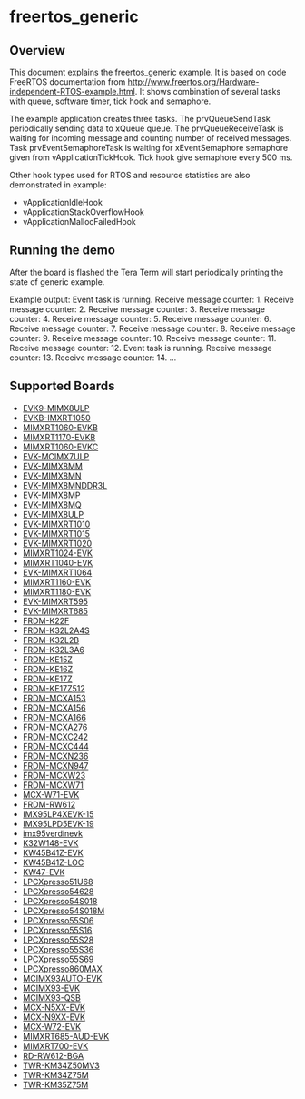 # freertos_generic

## Overview

This document explains the freertos_generic example. It is based on code FreeRTOS documentation from
http://www.freertos.org/Hardware-independent-RTOS-example.html. It shows combination of several
tasks with queue, software timer, tick hook and semaphore.

The example application creates three tasks. The prvQueueSendTask periodically sending data to
xQueue queue. The prvQueueReceiveTask is waiting for incoming message and counting number of
received messages. Task prvEventSemaphoreTask is waiting for xEventSemaphore semaphore given from
vApplicationTickHook. Tick hook give semaphore every 500 ms.

Other hook types used for RTOS and resource statistics are also demonstrated in example:
* vApplicationIdleHook
* vApplicationStackOverflowHook
* vApplicationMallocFailedHook


## Running the demo
After the board is flashed the Tera Term will start periodically printing the state of generic example.

Example output:
Event task is running.
Receive message counter: 1.
Receive message counter: 2.
Receive message counter: 3.
Receive message counter: 4.
Receive message counter: 5.
Receive message counter: 6.
Receive message counter: 7.
Receive message counter: 8.
Receive message counter: 9.
Receive message counter: 10.
Receive message counter: 11.
Receive message counter: 12.
Event task is running.
Receive message counter: 13.
Receive message counter: 14.
...

## Supported Boards
- [EVK9-MIMX8ULP](../../_boards/evk9mimx8ulp/freertos_examples/freertos_generic/example_board_readme.md)
- [EVKB-IMXRT1050](../../_boards/evkbimxrt1050/freertos_examples/freertos_generic/example_board_readme.md)
- [MIMXRT1060-EVKB](../../_boards/evkbmimxrt1060/freertos_examples/freertos_generic/example_board_readme.md)
- [MIMXRT1170-EVKB](../../_boards/evkbmimxrt1170/freertos_examples/freertos_generic/example_board_readme.md)
- [MIMXRT1060-EVKC](../../_boards/evkcmimxrt1060/freertos_examples/freertos_generic/example_board_readme.md)
- [EVK-MCIMX7ULP](../../_boards/evkmcimx7ulp/freertos_examples/freertos_generic/example_board_readme.md)
- [EVK-MIMX8MM](../../_boards/evkmimx8mm/freertos_examples/freertos_generic/example_board_readme.md)
- [EVK-MIMX8MN](../../_boards/evkmimx8mn/freertos_examples/freertos_generic/example_board_readme.md)
- [EVK-MIMX8MNDDR3L](../../_boards/evkmimx8mnddr3l/freertos_examples/freertos_generic/example_board_readme.md)
- [EVK-MIMX8MP](../../_boards/evkmimx8mp/freertos_examples/freertos_generic/example_board_readme.md)
- [EVK-MIMX8MQ](../../_boards/evkmimx8mq/freertos_examples/freertos_generic/example_board_readme.md)
- [EVK-MIMX8ULP](../../_boards/evkmimx8ulp/freertos_examples/freertos_generic/example_board_readme.md)
- [EVK-MIMXRT1010](../../_boards/evkmimxrt1010/freertos_examples/freertos_generic/example_board_readme.md)
- [EVK-MIMXRT1015](../../_boards/evkmimxrt1015/freertos_examples/freertos_generic/example_board_readme.md)
- [EVK-MIMXRT1020](../../_boards/evkmimxrt1020/freertos_examples/freertos_generic/example_board_readme.md)
- [MIMXRT1024-EVK](../../_boards/evkmimxrt1024/freertos_examples/freertos_generic/example_board_readme.md)
- [MIMXRT1040-EVK](../../_boards/evkmimxrt1040/freertos_examples/freertos_generic/example_board_readme.md)
- [EVK-MIMXRT1064](../../_boards/evkmimxrt1064/freertos_examples/freertos_generic/example_board_readme.md)
- [MIMXRT1160-EVK](../../_boards/evkmimxrt1160/freertos_examples/freertos_generic/example_board_readme.md)
- [MIMXRT1180-EVK](../../_boards/evkmimxrt1180/freertos_examples/freertos_generic/example_board_readme.md)
- [EVK-MIMXRT595](../../_boards/evkmimxrt595/freertos_examples/freertos_generic/example_board_readme.md)
- [EVK-MIMXRT685](../../_boards/evkmimxrt685/freertos_examples/freertos_generic/example_board_readme.md)
- [FRDM-K22F](../../_boards/frdmk22f/freertos_examples/freertos_generic/example_board_readme.md)
- [FRDM-K32L2A4S](../../_boards/frdmk32l2a4s/freertos_examples/freertos_generic/example_board_readme.md)
- [FRDM-K32L2B](../../_boards/frdmk32l2b/freertos_examples/freertos_generic/example_board_readme.md)
- [FRDM-K32L3A6](../../_boards/frdmk32l3a6/freertos_examples/freertos_generic/example_board_readme.md)
- [FRDM-KE15Z](../../_boards/frdmke15z/freertos_examples/freertos_generic/example_board_readme.md)
- [FRDM-KE16Z](../../_boards/frdmke16z/freertos_examples/freertos_generic/example_board_readme.md)
- [FRDM-KE17Z](../../_boards/frdmke17z/freertos_examples/freertos_generic/example_board_readme.md)
- [FRDM-KE17Z512](../../_boards/frdmke17z512/freertos_examples/freertos_generic/example_board_readme.md)
- [FRDM-MCXA153](../../_boards/frdmmcxa153/freertos_examples/freertos_generic/example_board_readme.md)
- [FRDM-MCXA156](../../_boards/frdmmcxa156/freertos_examples/freertos_generic/example_board_readme.md)
- [FRDM-MCXA166](../../_boards/frdmmcxa166/freertos_examples/freertos_generic/example_board_readme.md)
- [FRDM-MCXA276](../../_boards/frdmmcxa276/freertos_examples/freertos_generic/example_board_readme.md)
- [FRDM-MCXC242](../../_boards/frdmmcxc242/freertos_examples/freertos_generic/example_board_readme.md)
- [FRDM-MCXC444](../../_boards/frdmmcxc444/freertos_examples/freertos_generic/example_board_readme.md)
- [FRDM-MCXN236](../../_boards/frdmmcxn236/freertos_examples/freertos_generic/example_board_readme.md)
- [FRDM-MCXN947](../../_boards/frdmmcxn947/freertos_examples/freertos_generic/example_board_readme.md)
- [FRDM-MCXW23](../../_boards/frdmmcxw23/freertos_examples/freertos_generic/example_board_readme.md)
- [FRDM-MCXW71](../../_boards/frdmmcxw71/freertos_examples/freertos_generic/example_board_readme.md)
- [MCX-W71-EVK](../../_boards/mcxw71evk/freertos_examples/freertos_generic/example_board_readme.md)
- [FRDM-RW612](../../_boards/frdmrw612/freertos_examples/freertos_generic/example_board_readme.md)
- [IMX95LP4XEVK-15](../../_boards/imx95lp4xevk15/freertos_examples/freertos_generic/example_board_readme.md)
- [IMX95LPD5EVK-19](../../_boards/imx95lpd5evk19/freertos_examples/freertos_generic/example_board_readme.md)
- [imx95verdinevk](../../_boards/imx95verdinevk/freertos_examples/freertos_generic/example_board_readme.md)
- [K32W148-EVK](../../_boards/k32w148evk/freertos_examples/freertos_generic/example_board_readme.md)
- [KW45B41Z-EVK](../../_boards/kw45b41zevk/freertos_examples/freertos_generic/example_board_readme.md)
- [KW45B41Z-LOC](../../_boards/kw45b41zloc/freertos_examples/freertos_generic/example_board_readme.md)
- [KW47-EVK](../../_boards/kw47evk/freertos_examples/freertos_generic/example_board_readme.md)
- [LPCXpresso51U68](../../_boards/lpcxpresso51u68/freertos_examples/freertos_generic/example_board_readme.md)
- [LPCXpresso54628](../../_boards/lpcxpresso54628/freertos_examples/freertos_generic/example_board_readme.md)
- [LPCXpresso54S018](../../_boards/lpcxpresso54s018/freertos_examples/freertos_generic/example_board_readme.md)
- [LPCXpresso54S018M](../../_boards/lpcxpresso54s018m/freertos_examples/freertos_generic/example_board_readme.md)
- [LPCXpresso55S06](../../_boards/lpcxpresso55s06/freertos_examples/freertos_generic/example_board_readme.md)
- [LPCXpresso55S16](../../_boards/lpcxpresso55s16/freertos_examples/freertos_generic/example_board_readme.md)
- [LPCXpresso55S28](../../_boards/lpcxpresso55s28/freertos_examples/freertos_generic/example_board_readme.md)
- [LPCXpresso55S36](../../_boards/lpcxpresso55s36/freertos_examples/freertos_generic/example_board_readme.md)
- [LPCXpresso55S69](../../_boards/lpcxpresso55s69/freertos_examples/freertos_generic/example_board_readme.md)
- [LPCXpresso860MAX](../../_boards/lpcxpresso860max/freertos_examples/freertos_generic/example_board_readme.md)
- [MCIMX93AUTO-EVK](../../_boards/mcimx93autoevk/freertos_examples/freertos_generic/example_board_readme.md)
- [MCIMX93-EVK](../../_boards/mcimx93evk/freertos_examples/freertos_generic/example_board_readme.md)
- [MCIMX93-QSB](../../_boards/mcimx93qsb/freertos_examples/freertos_generic/example_board_readme.md)
- [MCX-N5XX-EVK](../../_boards/mcxn5xxevk/freertos_examples/freertos_generic/example_board_readme.md)
- [MCX-N9XX-EVK](../../_boards/mcxn9xxevk/freertos_examples/freertos_generic/example_board_readme.md)
- [MCX-W72-EVK](../../_boards/mcxw72evk/freertos_examples/freertos_generic/example_board_readme.md)
- [MIMXRT685-AUD-EVK](../../_boards/mimxrt685audevk/freertos_examples/freertos_generic/example_board_readme.md)
- [MIMXRT700-EVK](../../_boards/mimxrt700evk/freertos_examples/freertos_generic/example_board_readme.md)
- [RD-RW612-BGA](../../_boards/rdrw612bga/freertos_examples/freertos_generic/example_board_readme.md)
- [TWR-KM34Z50MV3](../../_boards/twrkm34z50mv3/freertos_examples/freertos_generic/example_board_readme.md)
- [TWR-KM34Z75M](../../_boards/twrkm34z75m/freertos_examples/freertos_generic/example_board_readme.md)
- [TWR-KM35Z75M](../../_boards/twrkm35z75m/freertos_examples/freertos_generic/example_board_readme.md)

